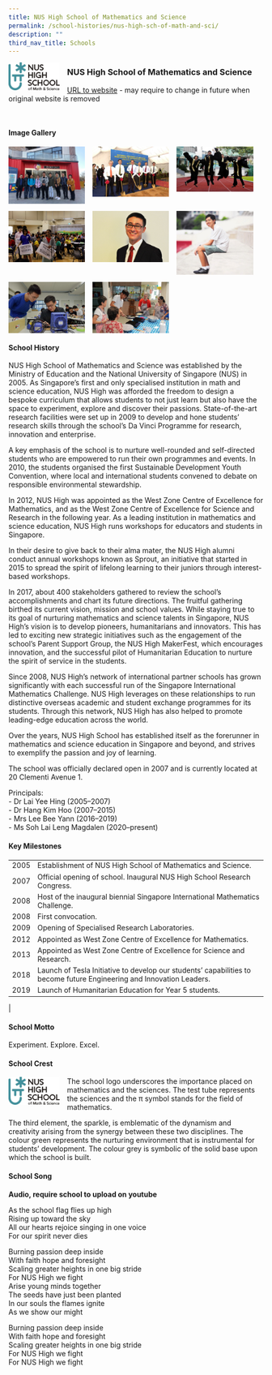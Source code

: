 ```yaml
---
title: NUS High School of Mathematics and Science
permalink: /school-histories/nus-high-sch-of-math-and-sci/
description: ""
third_nav_title: Schools
---
```

<img src="/images/nushighsch1.jpg" style="width:20%;margin-right:15px;" align = "left">

### **NUS High School of Mathematics and Science**
[URL to website](https://www.nushigh.edu.sg/) - may require to change in future when original website is removed

<br clear="left">

#### **Image Gallery**

<p><a href="https://d1yxymztqoj7qn.amplifyapp.com/images/nushighsch2.jpg">  
<img src="/images/nushighsch2.jpg" style="width:30%;margin-right:15px;" align = "left">
</a></p>

<p><a href="https://d1yxymztqoj7qn.amplifyapp.com/images/nushighsch3.jpg">  
<img src="/images/nushighsch3.jpg" style="width:30%;margin-right:15px;" align = "left">
</a></p>

<p><a href="https://d1yxymztqoj7qn.amplifyapp.com/images/nushighsch4.jpg">  
<img src="/images/nushighsch4.jpg" style="width:30%;margin-right:15px;" align = "left">
</a></p>

<br clear="left">

<p><a href="https://d1yxymztqoj7qn.amplifyapp.com/images/nushighsch5.jpg">  
<img src="/images/nushighsch5.jpg" style="width:30%;margin-right:15px;" align = "left">
</a></p>

<p><a href="https://d1yxymztqoj7qn.amplifyapp.com/images/nushighsch6.jpg">  
<img src="/images/nushighsch6.jpg" style="width:30%;margin-right:15px;" align = "left">
</a></p>

<p><a href="https://d1yxymztqoj7qn.amplifyapp.com/images/nushighsch7.jpg">  
<img src="/images/nushighsch7.jpg" style="width:30%;margin-right:15px;" align = "left">
</a></p>

<br clear="left">

<p><a href="https://d1yxymztqoj7qn.amplifyapp.com/images/nushighsch8.jpg">  
<img src="/images/nushighsch8.jpg" style="width:30%;margin-right:15px;" align = "left">
</a></p>

<p><a href="https://d1yxymztqoj7qn.amplifyapp.com/images/nushighsch9.jpg">  
<img src="/images/nushighsch9.jpg" style="width:30%;margin-right:15px;" align = "left">
</a></p>

<br clear="left">

#### **School History**
NUS High School of Mathematics and Science was established by the Ministry of Education and the National University of Singapore (NUS) in 2005. As Singapore’s first and only specialised institution in math and science education, NUS High was afforded the freedom to design a bespoke curriculum that allows students to not just learn but also have the space to experiment, explore and discover their passions. State-of-the-art research facilities were set up in 2009 to develop and hone students’ research skills through the school’s Da Vinci Programme for research, innovation and enterprise.

A key emphasis of the school is to nurture well-rounded and self-directed students who are empowered to run their own programmes and events. In 2010, the students organised the first Sustainable Development Youth Convention, where local and international students convened to debate on responsible environmental stewardship.

In 2012, NUS High was appointed as the West Zone Centre of Excellence for Mathematics, and as the West Zone Centre of Excellence for Science and Research in the following year. As a leading institution in mathematics and science education, NUS High runs workshops for educators and students in Singapore.

In their desire to give back to their alma mater, the NUS High alumni conduct annual workshops known as Sprout, an initiative that started in 2015 to spread the spirit of lifelong learning to their juniors through interest-based workshops.

In 2017, about 400 stakeholders gathered to review the school’s accomplishments and chart its future directions. The fruitful gathering birthed its current vision, mission and school values. While staying true to its goal of nurturing mathematics and science talents in Singapore, NUS High’s vision is to develop pioneers, humanitarians and innovators. This has led to exciting new strategic initiatives such as the engagement of the school’s Parent Support Group, the NUS High MakerFest, which encourages innovation, and the successful pilot of Humanitarian Education to nurture the spirit of service in the students.

Since 2008, NUS High’s network of international partner schools has grown significantly with each successful run of the Singapore International Mathematics Challenge. NUS High leverages on these relationships to run distinctive overseas academic and student exchange programmes for its students. Through this network, NUS High has also helped to promote leading-edge education across the world.

Over the years, NUS High School has established itself as the forerunner in mathematics and science education in Singapore and beyond, and strives to exemplify the passion and joy of learning.

The school was officially declared open in 2007 and is currently located at 20 Clementi Avenue 1.

Principals:<br>
\- Dr Lai Yee Hing (2005–2007)<br>
\- Dr Hang Kim Hoo (2007–2015)<br>
\- Mrs Lee Bee Yann (2016–2019)<br>
\- Ms Soh Lai Leng Magdalen (2020–present)

#### **Key Milestones**

|  |  |
|:---:|---|
| 2005 | Establishment of NUS High School of Mathematics and Science. |
| 2007 | Official opening of school. Inaugural NUS High School Research Congress. |
| 2008 | Host of the inaugural biennial Singapore International Mathematics Challenge. |
| 2008 | First convocation. |
| 2009 | Opening of Specialised Research Laboratories. |
| 2012 | Appointed as West Zone Centre of Excellence for Mathematics. |
| 2013 | Appointed as West Zone Centre of Excellence for Science and Research. |
| 2018 | Launch of Tesla Initiative to develop our students’ capabilities to become future Engineering and Innovation Leaders. |
| 2019 | Launch of Humanitarian Education for Year 5 students. |
|

#### **School Motto**
Experiment. Explore. Excel.

#### **School Crest**
<img src="/images/nushighsch1.jpg" style="width:20%;margin-right:15px;" align = "left">

The school logo underscores the importance placed on mathematics and the sciences. The test tube represents the sciences and the π symbol stands for the field of mathematics.

The third element, the sparkle, is emblematic of the dynamism and creativity arising from the synergy between these two disciplines. The colour green represents the nurturing environment that is instrumental for students’ development. The colour grey is symbolic of the solid base upon which the school is built.

#### **School Song**
**Audio, require school to upload on youtube**

As the school flag flies up high<br>
Rising up toward the sky<br>
All our hearts rejoice singing in one voice<br>
For our spirit never dies

Burning passion deep inside<br>
With faith hope and foresight<br>
Scaling greater heights in one big stride<br>
For NUS High we fight<br>
Arise young minds together<br>
The seeds have just been planted<br>
In our souls the flames ignite<br>
As we show our might

Burning passion deep inside<br>
With faith hope and foresight<br>
Scaling greater heights in one big stride<br>
For NUS High we fight<br>
For NUS High we fight